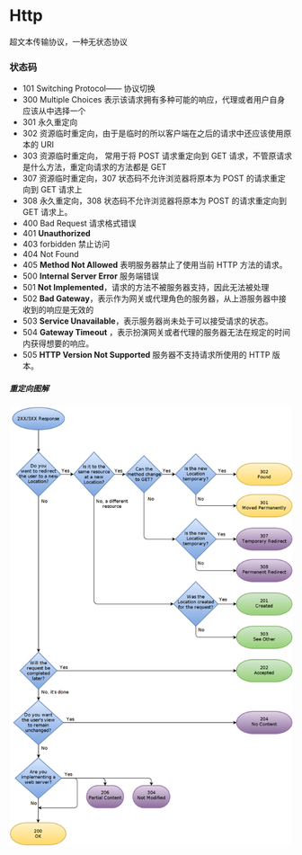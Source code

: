 # Http

超文本传输协议，一种无状态协议

### 状态码

* 101 Switching Protocol—— 协议切换
* 300 Multiple Choices 表示该请求拥有多种可能的响应，代理或者用户自身应该从中选择一个
* 301 永久重定向
* 302 资源临时重定向，由于是临时的所以客户端在之后的请求中还应该使用原本的 URI
* 303  资源临时重定向， 常用于将 POST 请求重定向到 GET 请求，不管原请求是什么方法，重定向请求的方法都是 GET
* 307 资源临时重定向，307 状态码不允许浏览器将原本为 POST 的请求重定向到 GET 请求上
* 308 永久重定向，308 状态码不允许浏览器将原本为 POST 的请求重定向到 GET 请求上。
* 400 Bad Request 请求格式错误
* 401 **Unauthorized**
* 403 forbidden 禁止访问
* 404 Not Found
* 405  **Method Not Allowed** 表明服务器禁止了使用当前 HTTP 方法的请求。
* 500 **Internal Server Error** 服务端错误
* 501 **Not Implemented**，请求的方法不被服务器支持，因此无法被处理
* 502 **Bad Gateway**，表示作为网关或代理角色的服务器，从上游服务器中接收到的响应是无效的
* 503 **Service Unavailable**，表示服务器尚未处于可以接受请求的状态。
* 504 **Gateway Timeout** ，表示扮演网关或者代理的服务器无法在规定的时间内获得想要的响应。
* 505 **HTTP Version Not Supported** 服务器不支持请求所使用的 HTTP 版本。



##### 重定向图解

![redirect](../../source/redirect.png)